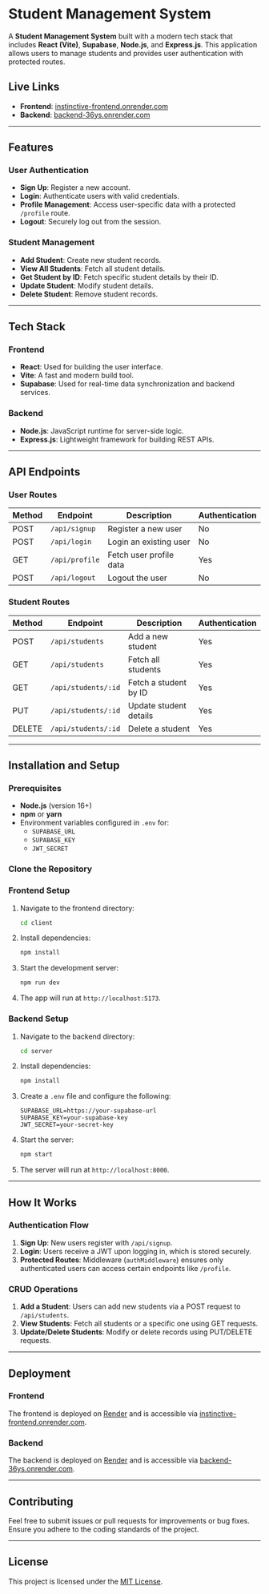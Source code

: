 

# Student Management System

A **Student Management System** built with a modern tech stack that includes **React (Vite)**, **Supabase**, **Node.js**, and **Express.js**. This application allows users to manage students and provides user authentication with protected routes.

## Live Links

- **Frontend**: [instinctive-frontend.onrender.com](https://instinctive-frontend.onrender.com/)
- **Backend**: [backend-36ys.onrender.com](https://backend-36ys.onrender.com/)

---

## Features

### User Authentication
- **Sign Up**: Register a new account.
- **Login**: Authenticate users with valid credentials.
- **Profile Management**: Access user-specific data with a protected `/profile` route.
- **Logout**: Securely log out from the session.

### Student Management
- **Add Student**: Create new student records.
- **View All Students**: Fetch all student details.
- **Get Student by ID**: Fetch specific student details by their ID.
- **Update Student**: Modify student details.
- **Delete Student**: Remove student records.

---

## Tech Stack

### Frontend
- **React**: Used for building the user interface.
- **Vite**: A fast and modern build tool.
- **Supabase**: Used for real-time data synchronization and backend services.

### Backend
- **Node.js**: JavaScript runtime for server-side logic.
- **Express.js**: Lightweight framework for building REST APIs.

---

## API Endpoints

### User Routes
| Method | Endpoint         | Description                     | Authentication |
|--------|------------------|---------------------------------|----------------|
| POST   | `/api/signup`     | Register a new user             | No             |
| POST   | `/api/login`      | Login an existing user          | No             |
| GET    | `/api/profile`    | Fetch user profile data         | Yes            |
| POST   | `/api/logout`     | Logout the user                 | No             |

### Student Routes
| Method | Endpoint          | Description                     | Authentication |
|--------|-------------------|---------------------------------|----------------|
| POST   | `/api/students`    | Add a new student               | Yes            |
| GET    | `/api/students`    | Fetch all students              | Yes            |
| GET    | `/api/students/:id`| Fetch a student by ID           | Yes            |
| PUT    | `/api/students/:id`| Update student details          | Yes            |
| DELETE | `/api/students/:id`| Delete a student                | Yes            |

---

## Installation and Setup

### Prerequisites
- **Node.js** (version 16+)
- **npm** or **yarn**
- Environment variables configured in `.env` for:
  - `SUPABASE_URL`
  - `SUPABASE_KEY`
  - `JWT_SECRET`

### Clone the Repository

### Frontend Setup
1. Navigate to the frontend directory:
   ```bash
   cd client
   ```
2. Install dependencies:
   ```bash
   npm install
   ```
3. Start the development server:
   ```bash
   npm run dev
   ```
4. The app will run at `http://localhost:5173`.

### Backend Setup
1. Navigate to the backend directory:
   ```bash
   cd server
   ```
2. Install dependencies:
   ```bash
   npm install
   ```
3. Create a `.env` file and configure the following:
   ```
   SUPABASE_URL=https://your-supabase-url
   SUPABASE_KEY=your-supabase-key
   JWT_SECRET=your-secret-key
   ```
4. Start the server:
   ```bash
   npm start
   ```
5. The server will run at `http://localhost:8000`.

---

## How It Works

### Authentication Flow
1. **Sign Up**: New users register with `/api/signup`.
2. **Login**: Users receive a JWT upon logging in, which is stored securely.
3. **Protected Routes**: Middleware (`authMiddleware`) ensures only authenticated users can access certain endpoints like `/profile`.

### CRUD Operations
1. **Add a Student**: Users can add new students via a POST request to `/api/students`.
2. **View Students**: Fetch all students or a specific one using GET requests.
3. **Update/Delete Students**: Modify or delete records using PUT/DELETE requests.

---

## Deployment

### Frontend
The frontend is deployed on [Render](https://render.com/) and is accessible via [instinctive-frontend.onrender.com](https://instinctive-frontend.onrender.com/).

### Backend
The backend is deployed on [Render](https://render.com/) and is accessible via [backend-36ys.onrender.com](https://backend-36ys.onrender.com/).

---

## Contributing
Feel free to submit issues or pull requests for improvements or bug fixes. Ensure you adhere to the coding standards of the project.

---

## License
This project is licensed under the [MIT License](LICENSE).


